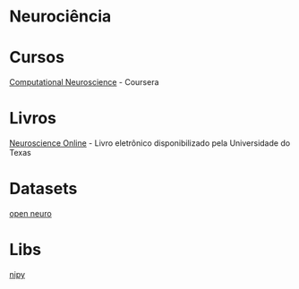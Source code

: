 # Neurociência

# Cursos

[Computational Neuroscience](https://www.coursera.org/learn/computational-neuroscience) - Coursera

# Livros

[Neuroscience Online](https://nba.uth.tmc.edu/neuroscience/m/index.htm) - Livro eletrônico disponibilizado pela Universidade do Texas 

# Datasets 

[open neuro](https://openneuro.org/)

# Libs

[nipy](http://nipy.org/)


